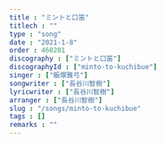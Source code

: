 ```yaml
---
title : "ミントと口笛"
titlech : ""
type : "song"
date : "2021-1-8"
order : 460201
discography : ["ミントと口笛"]
discographyId : ["minto-to-kuchibue"]
singer : ["飯塚雅弓"]
songwriter : ["長谷川智樹"]
lyricwriter : ["長谷川智樹"]
arranger : ["長谷川智樹"]
slug : "/songs/minto-to-kuchibue"
tags : []
remarks : ""
---
```


